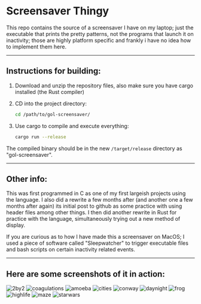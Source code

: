 # Screensaver Thingy

This repo contains the source of a screensaver I have on my laptop; just the executable that prints the pretty patterns, not the programs that launch it on inactivity; those are highly platform specific and frankly i have no idea how to implement them here.

---

## Instructions for building:

1. Download and unzip the repository files, also make sure you have cargo installed (the Rust compiler)
2. CD into the project directory:
    
    ```bash
    cd /path/to/gol-screensaver/
    ```

3. Use cargo to compile and execute everything:
    ```bash
    cargo run --release
    ```

The compiled binary should be in the new `/target/release` directory as "gol-screensaver".

---

## Other info:

This was first programmed in C as one of my first largeish projects using the language. I also did a rewrite a few months after (and another one a few months after again) its initial post to github as some practice with using header files among other things.
I then did another rewrite in Rust for practice with the language, simultaneously trying out a new method of display.

If you are curious as to how I have made this a screensaver on MacOS; I used a piece of software called "Sleepwatcher" to trigger executable files and bash scripts on certain inactivity related events.

---

## Here are some screenshots of it in action:
![2by2](2by2.png)
![coagulations](coagulations.png)
![amoeba](amoeba.png)
![cities](cities.png)
![conway](conway.png)
![daynight](daynight.png)
![frog](frog.png)
![highlife](highlife.png)
![maze](maze.png)
![starwars](starwars.png)